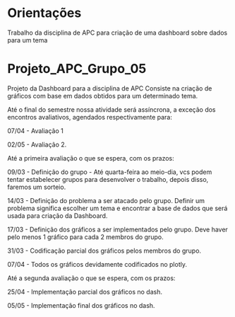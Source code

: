 # Orientações
Trabalho da disciplina de APC para criação de uma dashboard sobre dados para um tema

# Projeto_APC_Grupo_05

Projeto da Dashboard para a disciplina de APC
Consiste na criação de gráficos com base em dados obtidos para um determinado tema.

Até o final do semestre nossa atividade será assíncrona, a exceção dos encontros avaliativos, agendados respectivamente para:  

07/04 - Avaliação 1

02/05 - Avaliação 2.
 
Até a primeira avaliação o que se espera, com os prazos:

09/03 - Definição do grupo - Até quarta-feira ao meio-dia, vcs podem tentar estabelecer grupos para desenvolver o trabalho, depois disso, faremos um sorteio.

14/03 - Definição do problema a ser atacado pelo grupo. Definir um problema significa escolher um tema e encontrar a base de dados que será usada para criação da Dashboard.

17/03 - Definição dos gráficos a ser implementados pelo grupo. Deve haver pelo menos 1 gráfico para cada 2 membros do grupo.

31/03 - Codificação parcial dos gráficos pelos membros do grupo.

07/04 - Todos os gráficos devidamente codificados no plotly.
 
Até a segunda avaliação o que se espera, com os prazos:

25/04 - Implementação parcial dos gráficos no dash.

05/05 - Implementação final dos gráficos no dash.
